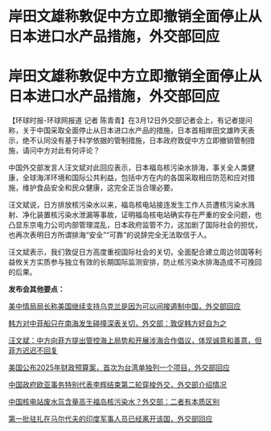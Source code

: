 # 岸田文雄称敦促中方立即撤销全面停止从日本进口水产品措施，外交部回应

# 岸田文雄称敦促中方立即撤销全面停止从日本进口水产品措施，外交部回应

【环球时报-环球网报道 记者
陈青青】在3月12日外交部记者会上，有记者提问称，关于中国采取全面停止从日本进口水产品的措施，日本首相岸田文雄昨天表示，绝不认同没有基于科学依据的管制措施，日本政府敦促中方立即撤销管制措施，请问中方对此有何评论？

中国外交部发言人汪文斌对此回应表示，日本福岛核污染水排海，事关全人类健康，全球海洋环境和国际公共利益，包括中方在内的各国采取相应防范和应对措施，维护食品安全和民众健康，这完全正当合理必要。

汪文斌说，日方排放核污染水以来，福岛核电站接连发生工作人员遭核污染水溅射、净化装置核污染水泄漏等事故，证明福岛核电站确实存在严重的安全问题，也凸显东京电力公司内部管理混乱，日本政府监管不力，这加剧了国际社会的担忧，也再次表明日方所谓排海“安全”“可靠”的说辞完全无法取信于人。

汪文斌表示，我们敦促日方高度重视国际社会的关切，全面配合建立周边邻国等利益攸关方实质参与独立有效的长期国际监测安排，防止核污染水排海造成不可挽回的后果。

**发布会其他要点：**

[美中情局局长称美国继续支持乌克兰是因为可以间接遏制中国，外交部回应](https://news.qq.com/rain/a/20240312A05HGC00)

[韩方对中菲船只在南海发生碰撞深表关切，外交部：敦促韩方好自为之](https://news.qq.com/rain/a/20240312A05I6E00)

[汪文斌：中方向菲方提出管控海上局势和开展涉海合作倡议，体现诚意和善意，但菲方迟迟不回复](https://news.qq.com/rain/a/20240312A05IBM00)

[美国公布2025年财政预算案，首次为台湾单独列一个项目，外交部回应](https://news.qq.com/rain/a/20240312A05IHO00)

[中国政府欧亚事务特别代表李辉结束第二轮穿梭外交，外交部介绍情况](https://news.qq.com/rain/a/20240312A05ITD00)

[中国核电站废水氚含量高于福岛核污染水？外交部：二者有本质区别 ](https://news.qq.com/rain/a/20240312A05J9E00)

[第一批驻扎在马尔代夫的印度军事人员已经离开该国，外交部回应](https://news.qq.com/rain/a/20240312A05J4A00)

